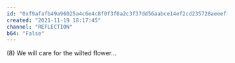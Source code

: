```yaml
---
id: "0xf9afafb49a96025a4c6e4c8f0f3f0a2c3f37dd56aabce14ef2cd235728aeeeff"
created: "2021-11-19 18:17:45"
channel: "REFLECTION"
b64: "False"
---
```


(8) We will care for the wilted flower...